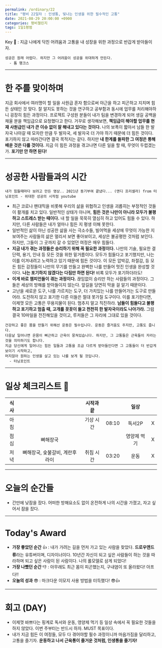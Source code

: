 ```yaml
---
permalink: /ordinary/22
title: "평비 22일차 : 인생통, 빛나는 인생을 위한 필수적인 고통"
date: 2021-08-29 20:00:00 +0900
categories: 평비챌린지
tags: 1일1평범
---  
```

Key 🔑 : 지금 나에게 닥친 어려움과 고통을 내 성장을 위한 과정으로 반갑게 받아들이자.
```
성공은 원래 어렵다. 하지만 그 어려움이 성공을 위대하게 만든다.
  - 톰 행크스
```

---
# 한 주를 맞이하며
지금 회사에서 여러명이 할 일을 사원급 혼자 함으로써 야근을 하고 피곤하고 지치며 힘든 상태인 것 맞다. 잘 알지도 못하는 것을 연구하고 공부함과 동시에 업무를 처리해야하니 굉장히 힘든 과정이다. 프로젝트 구성원 분들이 내가 팀을 변경하게 되어 생길 공백을 채울 분을 책임급으로 요청했다고 한다. 거꾸로 생각해보면, **책임급이 해야할 업무를 현재 사원급인 내가 큰 이슈 없이 잘 해내고 있다는 것이다.** 나의 보폭이 짧아서 남들 한 발자국 나아갈 때 모자란 만큼 두 발자국, 세 발자국 더 가야 하기 때문에 더 힘든 것이다. 포기하지 않고 따라간다면 결국 목적지는 같다. 하지만 **내 한계를 돌파한 그 여정은 통해 배운 것은 다를 것이다.** 지금 이 힘든 과정을 겪고나면 다른 일을 할 때, 무엇이 두렵겠는가. **포기만 안 하면 된다!**

---
# 성공한 사람들과의 시간
`내가 힘들때마다 보려고 만든 영상.. 2021년 동기부여 끝냈다... (앤디 프리셀라) from 터닝포인트 - 위대한 성공의 시작점 youtube`  
- 최근 코로나 팬대믹을 비롯해 우리의 삶을 위협하고 인생을 괴롭히는 부정적인 것들이 활개를 치고 있다. 일반적인 상태가 아니며, **힘든 것은 나만이 아니라 모두가 불평하고 스트레스 받는 때이다.** 내 할 일을 묵묵히 열심히 하고 있어도 힘들 수 있다. 하지만, 다른 사람들은 내가 얼마나 힘든 지 평생 이해 못한다.
- 일반적인 삶이 아닌 성공한 삶을 사는 극소수들, 빌어먹을 세상에 무엇이 가능한 지 보여주는 사람들의 삶은 멀리서 보면 좋아보이고, 세상은 불공평한 것처럼 보인다. 하지만, 그들이 그 곳까지 갈 수 있었던 여정은 매우 힘들다.
- **지금 내가 겪는 과정들은 승리하기 위해 꼭 필요한 과정이다.** 나만의 기술, 필요한 결단력, 용기, 인내 등 모든 것을 위한 밑거름이다. 모두가 힘들다고 포기했지만, 나는 이를 이겨내려고 노력하고 있기 때문에 힘든 것이다. 이 모든 압박감, 좌절감, 등 모든 힘든 감정들이 나만의 무기를 만들고 완벽한 나를 만들어 멋진 인생을 완성할 것이다. **나는 포기하지 않겠다는 다짐만 하면 된다!** 비록 모두가 포기하더라도!
- **이게 바로 챔피언들이 겪는 과정이다.** 끊임없이 승리만 하는 사람들의 과정이다. 그들은 세상의 방해를 받아들이지 않는다. 앞길을 당연히 막을 걸 알기 때문이다. 
- 고난을 새로운 도구, 나를 가르치는 도구, 더 가치있는 나를 만들어가는 도구로 만들어라. 도전하지 않고 포기한 다른 이들은 절대 못가질 도구이다. 이를 포기한다면, 이제껏 모든 고통은 무용지물이 된다. 멈추지 말고 직진하라. **남들이 힘들다고 불평하고 포기하고 멈출 때, 고개를 꼿꼿이 들고 천천히 한 발자국이라도 나아가라.** 그럼 결국 10마일을 전진해있을 것이고, 루저들은 그 자리에 그대로 있을 것이다.

```
건강하고 좋은 몸을 만들기 위해선 운동은 필수입니다. 운동은 즐거움도 주지만, 고통도 줍니다.
다음날 일어나면 온몸이 뻐근하고 근육이 뭉쳐있습니다. 하지만, 그 고통들은 근육들이 자라는 것을 의미하기도 합니다.
지금 당신에게 일어나는 힘든 일들과 고통을 조금 다르게 받아들인다면 그 고통들이 더 반갑게 보이기 시작하고,
머지않아 원하는 인생을 살고 있는 나를 보게 될 것입니다.
  - 터닝포인트
```

---
# 일상 체크리스트 📃

| 식사 |  | 시작과 끝 |  | 일상 |  |
|:----:|:----:|:----:|:----:|:----:|:----:|
| 아침 |  | 기상 시간 | 08:10 | 독서2P | X |
| 점심 | 뼈해장국 |  |  | 영양제 먹기 | X |
| 저녁 | 뼈해장국, 숯불갈비, 계란후라이 | 취침 시간 | 03:20 | 운동 | X |

---
# 오늘의 순간들
- 간만에 낮잠을 잤다. 어떠한 방해요소도 없이 온전하게 나의 시간을 가졌고, 자고 싶어서 잠을 잤다.

---
# Today's Award
- **가장 좋았던 순간** 👍 : 내가 가려는 길을 먼저 가고 있는 사람을 찾았다. **드로우앤드류**라는 유튜버이며, 디자이너이다. 10년간 자신이 되고 싶은 사람들이 하는 것을 따라하며 되고 싶은 사람이 된 사람이다. 나의 롤모델로 삼게 되었다!
- **가장 나빴던 순간** 👎 : 아무래도 최근 몸이 피곤했는지, 구내염이 또 올라왔다! 아프다!!
- **오늘의 성과** 😎 : 마크다운 이모지 사용 방법을 터득했다! 😎👍

---
# 회고 (DAY)
- 이제껏 바쁘다는 핑계로 독서와 운동, 영양제 먹기 등 일상 속에서 꼭 필요한 것들을 하지 않았다. 이번 주부터는 반드시 하자. MUST 목표이다.
- 내가 지금 힘든 이 여정들, 모두 다 겪어야할 필수 과정이니까 마음가짐을 달리하고, 고통을 즐기자. **운동하고 나서 근육통이 즐거운 것처럼, 인생통을 즐기자!**